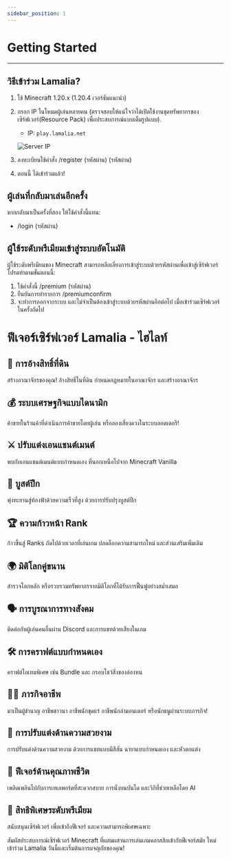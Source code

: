 ```yaml
---
sidebar_position: 1
---
```


# Getting Started

---

## วิธีเข้าร่วม Lamalia?

1. ใช้ Minecraft 1.20.x (1.20.4 เวอร์ชันแนะนำ)
2. กรอก IP ในโหมดผู้เล่นหลายคน (ตรวจสอบให้แน่ใจว่าได้เปิดใช้งานชุดทรัพยากรของเซิร์ฟเวอร์(Resource Pack) เพื่อประสบการณ์แบบเต็มรูปแบบ).

    - IP: `play.lamalia.net`

   ![Server IP](/img/doc/features/joinServer.png)

3. ลงทะเบียนใช้คำสั่ง /register (รหัสผ่าน) (รหัสผ่าน)
4. ตอนนี้ ได้เข้าร่วมแล้ว!

## ผู้เล่นที่กลับมาเล่นอีกครั้ง

หากกลับมาเป็นครั้งที่สอง ให้ใช้คำสั่งนี้แทน:

- /login (รหัสผ่าน)

## ผู้ใช้ระดับพรีเมียมเข้าสู่ระบบอัตโนมัติ

ผู้ใช้ระดับพรีเมียมของ Minecraft สามารถหลีกเลี่ยงการเข้าสู่ระบบด้วยรหัสผ่านเพื่อเข้าสู่เซิร์ฟเวอร์ โปรดทำตามขั้นตอนนี้:

1. ใช้คำสั่งนี้ /premium (รหัสผ่าน)
2. ยืนยันการทำรายการ /premiumconfirm
3. จะทำการออกจากระบบ และไม่จำเป็นต้องเข้าสู่ระบบด้วยรหัสผ่านอีกต่อไป เมื่อเข้าร่วมเซิร์ฟเวอร์ในครั้งถัดไป

# ฟีเจอร์เซิร์ฟเวอร์ Lamalia  - ไฮไลท์

## 🏰 การอ้างสิทธิ์ที่ดิน
สร้างอาณาจักรของคุณ! อ้างสิทธิ์ในที่ดิน กำหนดกฎหมายในอาณาจักร และสร้างอาณาจักร

## 💰 ระบบเศรษฐกิจแบบไดนามิก
ค้าขายในร้านค้าที่ดำเนินการค้าขายโดยผู้เล่น หรือลองเสี่ยงดวงในระบบลอตเตอรี!

## ⚔️ ปรับแต่งเอนแชนต์เมนต์
พบกับเอนแชนต์เมนต์แบบกำหนดเอง ที่นอกเหนือไปจาก Minecraft Vanilla

## 🚀 บูสต์ปีก
พุ่งทะยานสู่ท้องฟ้าด้วยความเร็วที่สูง ด้วยการปรับปรุงบูสต์ปีก

## 🏆 ความก้าวหน้า Rank
ก้าวขึ้นสู่ Ranks ถัดไปด้วยเวลาที่เล่นเกม ปลดล็อกความสามารถใหม่ และส่วนเสริมเพิ่มเติม

## 🌍 มิติโลกคู่ขนาน
สำรวจโลกหลัก หรือรวบรวมทรัพยากรจากมิติโลกที่ได้รับการฟื้นฟูอย่างสม่ำเสมอ

## 🗣️ การบูรณาการทางสังคม
ติดต่อกับผู้เล่นคนอื่นผ่าน Discord และการแชทด้วยเสียงในเกม

## 🛠️ การคราฟต์แบบกำหนดเอง
คราฟต์ไอเทมพิเศษ เช่น Bundle และ กรอบโชว์สิ่งของล่องหน

## 🧙‍♂️ ภารกิจอาชีพ
มาเป็นผู้ชำนาญ อาชีพชาวนา อาชีพนักขุดแร่ อาชีพนักล่ามอนเตอร์ หรือนักธนูผ่านระบบภารกิจ!

## 🎨 การปรับแต่งด้านความสวยงาม
การปรับแต่งด้านความสวยงาม ด้วยการแชทแบบมีสีสัน ฉายาแบบกำหนดเอง และหัวตกแต่ง

## 🔧 ฟีเจอร์ด้านคุณภาพชีวิต
เพลิดเพลินไปกับการเทเลพอร์ตที่สะดวกสบาย การนั่งบนบันได และวิกิที่ช่วยเหลือโดย AI 

## 💎 สิทธิพิเศษระดับพรีเมียม
สนับสนุนเซิร์ฟเวอร์ เพื่อเข้าถึงฟีเจอร์ และความสามารถพิเศษเฉพาะ

สัมผัสประสบการณ์เซิร์ฟเวอร์ Minecraft ที่ผสมผสานการเล่นเกมคลาสสิกเข้ากับฟีเจอร์สมัย ใหม่ เข้าร่วม Lamalia วันนี้และเริ่มต้นการผจญภัยของคุณ! 